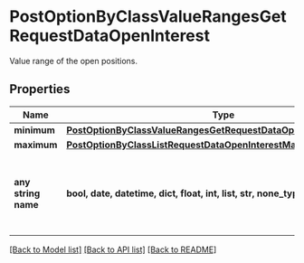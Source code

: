 # PostOptionByClassValueRangesGetRequestDataOpenInterest

Value range of the open positions.

## Properties
Name | Type | Description | Notes
------------ | ------------- | ------------- | -------------
**minimum** | [**PostOptionByClassValueRangesGetRequestDataOpenInterestMinimum**](PostOptionByClassValueRangesGetRequestDataOpenInterestMinimum.md) |  | [optional] 
**maximum** | [**PostOptionByClassListRequestDataOpenInterestMaximum**](PostOptionByClassListRequestDataOpenInterestMaximum.md) |  | [optional] 
**any string name** | **bool, date, datetime, dict, float, int, list, str, none_type** | any string name can be used but the value must be the correct type | [optional]

[[Back to Model list]](../README.md#documentation-for-models) [[Back to API list]](../README.md#documentation-for-api-endpoints) [[Back to README]](../README.md)


